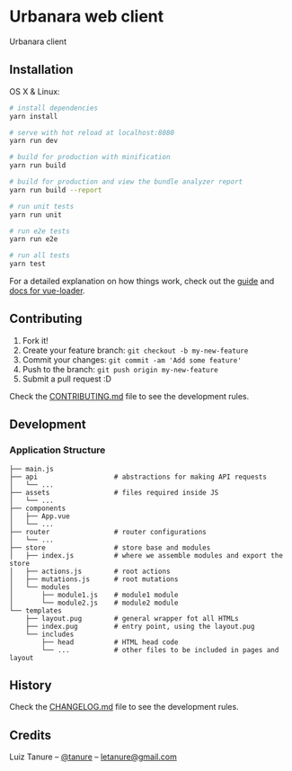 # Urbanara web client

Urbanara client

## Installation

OS X & Linux:

``` bash
# install dependencies
yarn install

# serve with hot reload at localhost:8080
yarn run dev

# build for production with minification
yarn run build

# build for production and view the bundle analyzer report
yarn run build --report

# run unit tests
yarn run unit

# run e2e tests
yarn run e2e

# run all tests
yarn test
```

For a detailed explanation on how things work, check out the [guide](http://vuejs-templates.github.io/webpack/) and [docs for vue-loader](http://vuejs.github.io/vue-loader).

## Contributing

1. Fork it!
2. Create your feature branch: `git checkout -b my-new-feature`
3. Commit your changes: `git commit -am 'Add some feature'`
4. Push to the branch: `git push origin my-new-feature`
5. Submit a pull request :D

Check the [CONTRIBUTING.md](CONTRIBUTING.md) file to see the development rules.

## Development

### Application Structure

```
├── main.js
├── api                   # abstractions for making API requests
│   └── ...
├── assets                # files required inside JS
│   └── ...
├── components
│   ├── App.vue
│   └── ...
├── router                # router configurations
│   └── ...
├── store                 # store base and modules
│   ├── index.js          # where we assemble modules and export the store
│   ├── actions.js        # root actions
│   ├── mutations.js      # root mutations
│   └── modules
│       ├── module1.js    # module1 module
│       └── module2.js    # module2 module
└── templates
    ├── layout.pug        # general wrapper fot all HTMLs
    ├── index.pug         # entry point, using the layout.pug
    └── includes
        ├── head          # HTML head code
        └── ...           # other files to be included in pages and layout
```


## History

Check the [CHANGELOG.md](CHANGELOG.md) file to see the development rules.

## Credits

Luiz Tanure – [@tanure](https://twitter.com/tanure) – letanure@gmail.com